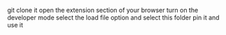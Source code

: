git clone it 
open the extension section of your browser
turn on the developer mode
select the load file option and select this folder
pin it and use it 
